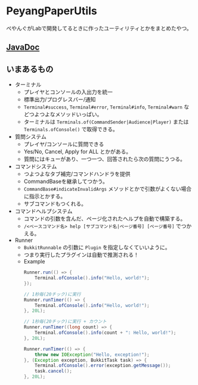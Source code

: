 # PeyangPaperUtils

ぺやんぐがLabで開発してるときに作ったユーティリティとかをまとめたやつ。

## [JavaDoc](https://teamkun.github.io/PeyangPaperUtils/)

## いまあるもの

+ ターミナル
    + プレイヤとコンソールの入出力を統一
    + 標準出力/プログレスバー/通知
    + `Terminal#success`, `Terminal#error`, `Terminal#info`, `Terminal#warn` などつよつよなメソッドいっぱい。
    + ターミナルは `Terminals.of(CommandSender|Audience|Player)` または `Terminals.ofConsole()` で取得できる。
+ 質問システム
    + プレイヤ/コンソールに質問できる
    + Yes/No, Cancel, Apply for ALL とかがある。
    + 質問にはキューがあり、一つ一つ、回答されたら次の質問にうつる。
+ コマンドシステム
    + つよつよなタブ補完/コマンドハンドラを提供
    + CommandBaseを継承してつかう。
    + `CommandBase#indicateInvalidArgs` メソッドとかで引数がよくない場合に指示とかする。
    + サブコマンドもつくれる。
+ コマンドヘルプシステム
    + コマンドの引数を含んだ、ページ化されたヘルプを自動で構築する。
    + `/<ベースコマンド名> help [サブコマンド名|ページ番号] [ページ番号]` でつかえる。
+ Runner
    + `BukkitRunnable` の引数に `Plugin` を指定しなくていいように。
    + つまり実行したプラグインは自動で推測される！
    + Example
      ```java
      Runner.run(() => {
          Terminal.ofConsole().info("Hello, world!");
      });
      
      // 1秒毎(20チック)に実行
      Runner.runTimer(() => {
          Terminal.ofConsole().info("Hello, world!");
      }, 20L);

      // 1秒毎(20チック)に実行 + カウント
      Runner.runTimer((long count) => {
          Terminal.ofConsole().info(count + ": Hello, world!");
      }, 20L);
      
      Runner.runTimer(() => {
          throw new IOException("Hello, exception!");
      }, (Exception exception, BukkitTask task) => {
          Terminal.ofConsole().error(exception.getMessage());
          task.cancel();
      }, 20L);
      ```
